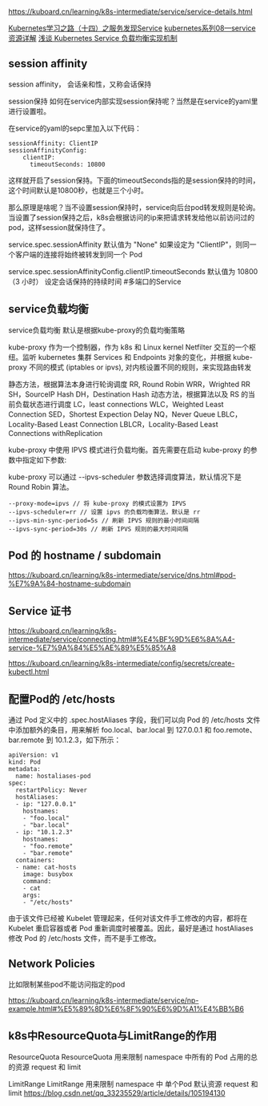 https://kuboard.cn/learning/k8s-intermediate/service/service-details.html

[Kubernetes学习之路（十四）之服务发现Service](https://www.cnblogs.com/linuxk/p/9605901.html)
[kubernetes系列08—service资源详解](https://www.cnblogs.com/along21/p/10330076.html)
[浅谈 Kubernetes Service 负载均衡实现机制](https://www.infoq.cn/article/P0V9D4br7UDzWTgIHuYq)


## session affinity
session affinity， 会话亲和性，又称会话保持

session保持
如何在service内部实现session保持呢？当然是在service的yaml里进行设置啦。

在service的yaml的sepc里加入以下代码：
```
sessionAffinity: ClientIP
sessionAffinityConfig:
    clientIP:
      timeoutSeconds: 10800
```
这样就开启了session保持。下面的timeoutSeconds指的是session保持的时间，这个时间默认是10800秒，也就是三个小时。

那么原理是啥呢？当不设置session保持时，service向后台pod转发规则是轮询。当设置了session保持之后，k8s会根据访问的ip来把请求转发给他以前访问过的pod，这样session就保持住了。

service.spec.sessionAffinity
默认值为 "None"
如果设定为 "ClientIP"，则同一个客户端的连接将始终被转发到同一个 Pod

service.spec.sessionAffinityConfig.clientIP.timeoutSeconds
默认值为 10800 （3 小时）
设定会话保持的持续时间
#多端口的Service



## service负载均衡
service负载均衡 默认是根据kube-proxy的负载均衡策略

kube-proxy 作为一个控制器，作为 k8s 和 Linux kernel Netfilter 交互的一个枢纽。监听 kubernetes 集群 Services 和 Endpoints 对象的变化，并根据 kube-proxy 不同的模式 (iptables or ipvs), 对内核设置不同的规则，来实现路由转发

静态方法，根据算法本身进行轮询调度
RR, Round Robin
WRR，Wrighted RR
SH，SourceIP Hash
DH，Destination Hash
动态方法，根据算法以及 RS 的当前负载状态进行调度
LC，least connections
WLC，Weighted Least Connection
SED，Shortest Expection Delay
NQ，Never Queue
LBLC，Locality-Based Least Connection
LBLCR，Locality-Based Least Connections withReplication

kube-proxy 中使用 IPVS 模式进行负载均衡。首先需要在启动 kube-proxy 的参数中指定如下参数:

kube-proxy 可以通过 --ipvs-scheduler 参数选择调度算法，默认情况下是 Round Robin 算法。
```
--proxy-mode=ipvs // 将 kube-proxy 的模式设置为 IPVS
--ipvs-scheduler=rr // 设置 ipvs 的负载均衡算法，默认是 rr
--ipvs-min-sync-period=5s // 刷新 IPVS 规则的最小时间间隔
--ipvs-sync-period=30s // 刷新 IPVS 规则的最大时间间隔

```

## Pod 的 hostname / subdomain

https://kuboard.cn/learning/k8s-intermediate/service/dns.html#pod-%E7%9A%84-hostname-subdomain

##  Service 证书
https://kuboard.cn/learning/k8s-intermediate/service/connecting.html#%E4%BF%9D%E6%8A%A4-service-%E7%9A%84%E5%AE%89%E5%85%A8


https://kuboard.cn/learning/k8s-intermediate/config/secrets/create-kubectl.html

## 配置Pod的 /etc/hosts
通过 Pod 定义中的 .spec.hostAliases 字段，我们可以向 Pod 的 /etc/hosts 文件中添加额外的条目，用来解析 foo.local、bar.local 到 127.0.0.1 和 foo.remote、bar.remote 到 10.1.2.3，如下所示：
```
apiVersion: v1
kind: Pod
metadata:
  name: hostaliases-pod
spec:
  restartPolicy: Never
  hostAliases:
  - ip: "127.0.0.1"
    hostnames:
    - "foo.local"
    - "bar.local"
  - ip: "10.1.2.3"
    hostnames:
    - "foo.remote"
    - "bar.remote"
  containers:
  - name: cat-hosts
    image: busybox
    command:
    - cat
    args:
    - "/etc/hosts"
```

由于该文件已经被 Kubelet 管理起来，任何对该文件手工修改的内容，都将在 Kubelet 重启容器或者 Pod 重新调度时被覆盖。因此，最好是通过 hostAliases 修改 Pod 的 /etc/hosts 文件，而不是手工修改。

## Network Policies

比如限制某些pod不能访问指定的pod


https://kuboard.cn/learning/k8s-intermediate/service/np-example.html#%E5%89%8D%E6%8F%90%E6%9D%A1%E4%BB%B6


## k8s中ResourceQuota与LimitRange的作用

ResourceQuota
ResourceQuota 用来限制 namespace 中所有的 Pod 占用的总的资源 request 和 limit

LimitRange
LimitRange 用来限制 namespace 中 单个Pod 默认资源 request 和 limit
https://blog.csdn.net/qq_33235529/article/details/105194130



